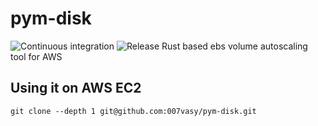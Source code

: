 # pym-disk
![Continuous integration](https://github.com/007vasy/pym-disk/workflows/Continuous%20integration/badge.svg?branch=dev)
![Release](https://github.com/007vasy/pym-disk/workflows/Build,%20bump%20tag%20version%20and%20release/badge.svg?branch=main&event=release)
Rust based ebs volume autoscaling tool for AWS

## Using it on AWS EC2
```git clone --depth 1 git@github.com:007vasy/pym-disk.git```
